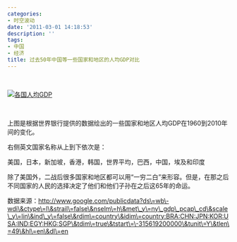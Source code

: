 ```yaml
---
categories:
- 时空波动
date: '2011-03-01 14:18:53'
description: ''
tags:
- 中国
- 经济
title: 过去50年中国等一些国家和地区的人均GDP对比
---
```

 



[![](/assets/spacetimewave/2011/03/GDPperCap11-1024x813.png "各国人均GDP")](/assets/spacetimewave/2011/03/GDPperCap11.png)



 



上图是根据世界银行提供的数据绘出的一些国家和地区人均GDP在1960到2010年间的变化。



右侧英文国家名称从上到下依次是：



美国，日本，新加坡，香港，韩国，世界平均，巴西，中国，埃及和印度



除了美国外，二战后很多国家和地区都可以用“一穷二白”来形容。但是，在那之后不同国家的人民的选择决定了他们和他们子孙在之后这65年的命运。



数据来源：http://www.google.com/publicdata?ds\=wb\-wdi\&ctype\=l\&strail\=false\&nselm\=h\&met\_y\=ny\_gdp\_pcap\_cd\&scale\_y\=lin\&ind\_y\=false\&rdim\=country\&idim\=country:BRA:CHN:JPN:KOR:USA:IND:EGY:HKG:SGP\&tdim\=true\&tstart\=\-315619200000\&tunit\=Y\&tlen\=49\&hl\=en\&dl\=en

